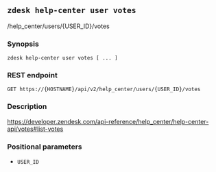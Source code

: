 ## `zdesk help-center user votes`

/help_center/users/{USER_ID}/votes

### Synopsis

    zdesk help-center user votes [ ... ]

### REST endpoint

    GET https://{HOSTNAME}/api/v2/help_center/users/{USER_ID}/votes

### Description

https://developer.zendesk.com/api-reference/help_center/help-center-api/votes#list-votes

### Positional parameters

* `USER_ID`

